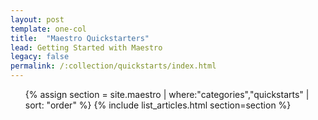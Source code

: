 ```yaml
---
layout: post
template: one-col
title:  "Maestro Quickstarters"
lead: Getting Started with Maestro
legacy: false
permalink: /:collection/quickstarts/index.html
---
```


<div class="Toc Toc--howto">
    <ul>
    {% assign section = site.maestro | where:"categories","quickstarts" | sort: "order" %}
    {% include list_articles.html section=section %}
    </ul>
</div><!--/.Toc-->